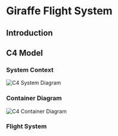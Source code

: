 # Giraffe Flight System

## Introduction

## C4 Model
### System Context
![C4 System Diagram](uml/structurizr-SystemContext.svg)

### Container Diagram
![C4 Container Diagram](uml/structurizr-Containers.svg)

### Flight System